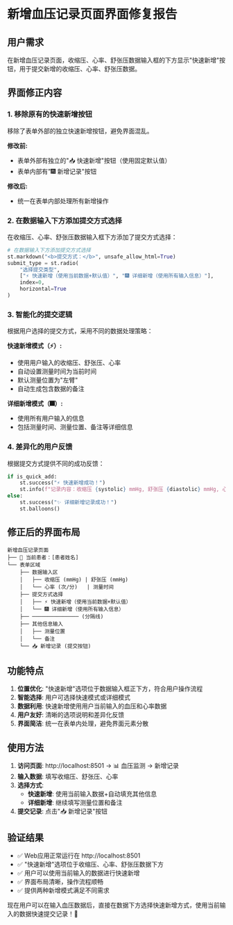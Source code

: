 # 新增血压记录页面界面修复报告

## 用户需求
在新增血压记录页面，收缩压、心率、舒张压数据输入框的下方显示"快速新增"按钮，用于提交新增的收缩压、心率、舒张压数据。

## 界面修正内容

### 1. 移除原有的快速新增按钮
移除了表单外部的独立快速新增按钮，避免界面混乱。

**修改前:**
- 表单外部有独立的"📥 快速新增"按钮（使用固定默认值）
- 表单内部有"🎆 新增记录"按钮

**修改后:**
- 统一在表单内部处理所有新增操作

### 2. 在数据输入下方添加提交方式选择
在收缩压、心率、舒张压数据输入框下方添加了提交方式选择：

```python
# 在数据输入下方添加提交方式选择
st.markdown("<b>提交方式：</b>", unsafe_allow_html=True)
submit_type = st.radio(
    "选择提交类型",
    ["⚡ 快速新增（使用当前数据+默认值）", "🎆 详细新增（使用所有输入信息）"],
    index=0,
    horizontal=True
)
```

### 3. 智能化的提交逻辑
根据用户选择的提交方式，采用不同的数据处理策略：

**快速新增模式（⚡）:**
- 使用用户输入的收缩压、舒张压、心率
- 自动设置测量时间为当前时间
- 默认测量位置为"左臂"
- 自动生成包含数据的备注

**详细新增模式（🎆）:**
- 使用所有用户输入的信息
- 包括测量时间、测量位置、备注等详细信息

### 4. 差异化的用户反馈
根据提交方式提供不同的成功反馈：

```python
if is_quick_add:
    st.success("⚡ 快速新增成功！")
    st.info(f"记录内容：收缩压 {systolic} mmHg, 舒张压 {diastolic} mmHg, 心率 {heart_rate} 次/分")
else:
    st.success("✨ 详细新增记录成功！")
    st.balloons()
```

## 修正后的界面布局

```
新增血压记录页面
├── 👥 当前患者：[患者姓名]
└── 表单区域
    ├── 数据输入区
    │   ├── 收缩压 (mmHg) | 舒张压 (mmHg)
    │   └── 心率 (次/分)   | 测量时间
    ├── 提交方式选择
    │   ├── ⚡ 快速新增（使用当前数据+默认值）
    │   └── 🎆 详细新增（使用所有输入信息）
    ├── ─────────────── (分隔线)
    ├── 其他信息输入
    │   ├── 测量位置
    │   └── 备注
    └── 📥 新增记录 (提交按钮)
```

## 功能特点

1. **位置优化**: "快速新增"选项位于数据输入框正下方，符合用户操作流程
2. **智能选择**: 用户可选择快速模式或详细模式
3. **数据利用**: 快速新增使用用户当前输入的血压和心率数据
4. **用户友好**: 清晰的选项说明和差异化反馈
5. **界面简洁**: 统一在表单内处理，避免界面元素分散

## 使用方法

1. **访问页面**: http://localhost:8501 → 📊 血压监测 → 新增记录
2. **输入数据**: 填写收缩压、舒张压、心率
3. **选择方式**: 
   - **快速新增**: 使用当前输入数据+自动填充其他信息
   - **详细新增**: 继续填写测量位置和备注
4. **提交记录**: 点击"📥 新增记录"按钮

## 验证结果

- ✅ Web应用正常运行在 http://localhost:8501
- ✅ "快速新增"选项位于收缩压、心率、舒张压数据下方
- ✅ 用户可以使用当前输入的数据进行快速新增
- ✅ 界面布局清晰，操作流程顺畅
- ✅ 提供两种新增模式满足不同需求

现在用户可以在输入血压数据后，直接在数据下方选择快速新增方式，使用当前输入的数据快速提交记录！🚀